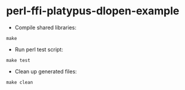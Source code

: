 # perl-ffi-platypus-dlopen-example

- Compile shared libraries:

```
make
```

- Run perl test script:

```
make test
```

- Clean up generated files:

```
make clean
```
